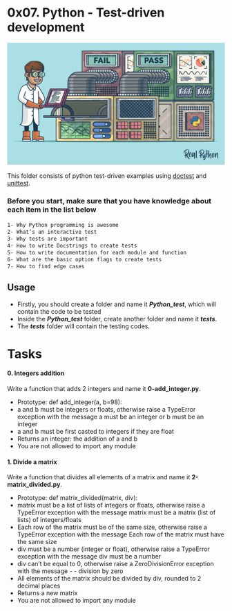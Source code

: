 # **0x07. Python - Test-driven development**
![Test-driven development](1.jpeg)

This folder consists of python test-driven examples using [doctest](https://docs.python.org/3.4/library/doctest.html) and [unittest](https://docs.python.org/3.4/library/unittest.html).

### Before you start, make sure that you have knowledge about each item in the list below

    1- Why Python programming is awesome
    2- What’s an interactive test
    3- Why tests are important
    4- How to write Docstrings to create tests
    5- How to write documentation for each module and function
    6- What are the basic option flags to create tests
    7- How to find edge cases

## Usage
- Firstly, you should create a folder and name it ***Python_test***, which will contain the code to be tested
- Inside the ***Python_test*** folder, create another folder and name it ***tests***.
- The ***tests*** folder will contain the testing codes.


# Tasks
#### **0. Integers addition**

Write a function that adds 2 integers and name it **0-add_integer.py**.

- Prototype: def add_integer(a, b=98):
- a and b must be integers or floats, otherwise raise a TypeError exception with the message a must be an integer or b must be an integer
- a and b must be first casted to integers if they are float
- Returns an integer: the addition of a and b
- You are not allowed to import any module

#### **1. Divide a matrix**
Write a function that divides all elements of a matrix and name it **2-matrix_divided.py**.

- Prototype: def matrix_divided(matrix, div):
- matrix must be a list of lists of integers or floats, otherwise raise a TypeError exception with the message matrix must be a matrix (list of lists) of integers/floats
- Each row of the matrix must be of the same size, otherwise raise a TypeError exception with the message Each row of the matrix must have the same size
- div must be a number (integer or float), otherwise raise a TypeError exception with the message div must be a number
- div can’t be equal to 0, otherwise raise a ZeroDivisionError exception with the message - - division by zero
- All elements of the matrix should be divided by div, rounded to 2 decimal places
- Returns a new matrix
- You are not allowed to import any module
